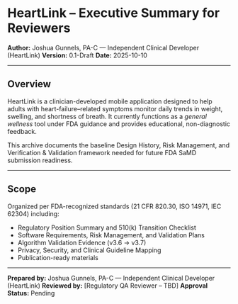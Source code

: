 # HeartLink – Executive Summary for Reviewers

**Author:** Joshua Gunnels, PA-C — Independent Clinical Developer (HeartLink)
**Version:** 0.1-Draft
**Date:** 2025-10-10

---

## Overview
HeartLink is a clinician-developed mobile application designed to help adults with heart-failure–related symptoms monitor daily trends in weight, swelling, and shortness of breath. It currently functions as a *general wellness* tool under FDA guidance and provides educational, non-diagnostic feedback.

This archive documents the baseline Design History, Risk Management, and Verification & Validation framework needed for future FDA SaMD submission readiness.

---

## Scope
Organized per FDA-recognized standards (21 CFR 820.30, ISO 14971, IEC 62304) including:

- Regulatory Position Summary and 510(k) Transition Checklist
- Software Requirements, Risk Management, and Validation Plans
- Algorithm Validation Evidence (v3.6 → v3.7)
- Privacy, Security, and Clinical Guideline Mapping
- Publication-ready materials

---

**Prepared by:** Joshua Gunnels, PA-C — Independent Clinical Developer (HeartLink)
**Reviewed by:** [Regulatory QA Reviewer – TBD]
**Approval Status:** Pending
